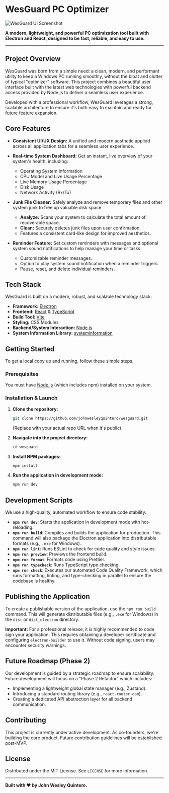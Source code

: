 # WesGuard PC Optimizer

![WesGuard UI Screenshot](https://i.imgur.com/xI1tB7m.png) <!-- It's great to have a hero image. You can replace this URL with your own screenshot! -->

**A modern, lightweight, and powerful PC optimization tool built with Electron and React, designed to be fast, reliable, and easy to use.**

---

## Project Overview

WesGuard was born from a simple need: a clean, modern, and performant utility to keep a Windows PC running smoothly, without the bloat and clutter of typical "optimizer" software. This project combines a beautiful user interface built with the latest web technologies with powerful backend access provided by Node.js to deliver a seamless user experience.

Developed with a professional workflow, WesGuard leverages a strong, scalable architecture to ensure it's both easy to maintain and ready for future feature expansion.

## Core Features

- **Consistent UI/UX Design:** A unified and modern aesthetic applied across all application tabs for a seamless user experience.
- **Real-time System Dashboard:** Get an instant, live overview of your system's health, including:
  - Operating System Information
  - CPU Model and Live Usage Percentage
  - Live Memory Usage Percentage
  - Disk Usage
  - Network Activity (Rx/Tx)

- **Junk File Cleaner:** Safely analyze and remove temporary files and other system junk to free up valuable disk space.
  - **Analyze:** Scans your system to calculate the total amount of recoverable space.
  - **Clean:** Securely deletes junk files upon user confirmation.
  - Features a consistent card-like design for improved aesthetics.

- **Reminder Feature:** Set custom reminders with messages and optional system sound notifications to help manage your time or tasks.
  - Customizable reminder messages.
  - Option to play system sound notification when a reminder triggers.
  - Pause, reset, and delete individual reminders.

## Tech Stack

WesGuard is built on a modern, robust, and scalable technology stack:

- **Framework:** [Electron](https://www.electronjs.org/)
- **Frontend:** [React](https://react.dev/) & [TypeScript](https://www.typescriptlang.org/)
- **Build Tool:** [Vite](https://vitejs.dev/)
- **Styling:** CSS Modules
- **Backend/System Interaction:** [Node.js](https://nodejs.org/)
- **System Information Library:** [systeminformation](https://systeminformation.io/)

## Getting Started

To get a local copy up and running, follow these simple steps.

### Prerequisites

You must have [Node.js](https://nodejs.org/) (which includes npm) installed on your system.

### Installation & Launch

1.  **Clone the repository:**

    ```bash
    git clone https://github.com/johnwesleyquintero/wesguard.git
    ```

    (Replace with your actual repo URL when it's public)

2.  **Navigate into the project directory:**

    ```bash
    cd wesguard
    ```

3.  **Install NPM packages:**

    ```bash
    npm install
    ```

4.  **Run the application in development mode:**
    ```bash
    npm run dev
    ```

## Development Scripts

We use a high-quality, automated workflow to ensure code stability.

- **`npm run dev`**: Starts the application in development mode with hot-reloading.
- **`npm run build`**: Compiles and builds the application for production. This command will also package the Electron application into distributable formats (e.g., `.exe` for Windows).
- **`npm run lint`**: Runs ESLint to check for code quality and style issues.
- **`npm run preview`**: Previews the frontend build.
- **`npm run format`**: Formats code using Prettier.
- **`npm run typecheck`**: Runs TypeScript type checking.
- **`npm run check`**: Executes our automated Code Quality Framework, which runs formatting, linting, and type-checking in parallel to ensure the codebase is healthy.

## Publishing the Application

To create a publishable version of the application, use the `npm run build` command. This will generate distributable files (e.g., `.exe` for Windows) in the `dist` or `dist_electron` directory.

**Important:** For a professional release, it is highly recommended to code sign your application. This requires obtaining a developer certificate and configuring `electron-builder` to use it. Without code signing, users may encounter security warnings.

## Future Roadmap (Phase 2)

Our development is guided by a strategic roadmap to ensure scalability. Future development will focus on a "Phase 2 Refactor" which includes:

- Implementing a lightweight global state manager (e.g., Zustand).
- Introducing a standard routing library (e.g., `react-router-dom`).
- Creating a dedicated API abstraction layer for all backend communication.

## Contributing

This project is currently under active development. As co-founders, we're building the core product. Future contribution guidelines will be established post-MVP.

## License

Distributed under the MIT License. See `LICENSE` for more information.

---

**Built with ❤️ by John Wesley Quintero.**
